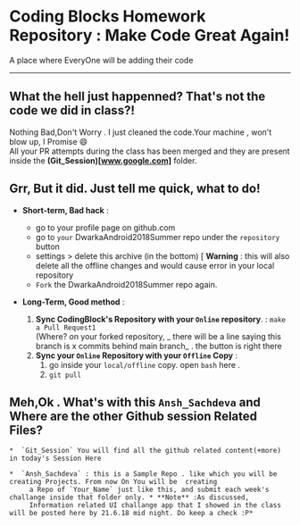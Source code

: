 # Coding Blocks Homework Repository : Make Code Great Again!
A place where EveryOne will be adding their code

---

## What the hell just happenned? That's not the code we did in class?!  
Nothing Bad,Don't Worry . I just cleaned the code.Your machine , won't blow up, I Promise :smile:    
All your PR attempts during the class has been merged  and they are present inside the  **(Git_Session)[www.google.com]** folder.  

## Grr,  But it did. Just tell me quick, what to do!

 *  **Short-term, Bad hack** :
	* go to your profile page on github.com  
	* go to `your`  DwarkaAndroid2018Summer repo under the `repository`  button
	* settings > delete this archive (in the bottom) [ **Warning** : this will also delete 
	   all the offline changes and would cause error in your local repository    
	* `Fork` the  DwarkaAndroid2018Summer  repo again.    

 * **Long-Term, Good method** :    

	1.  **Sync CodingBlock's Repository with your `Online`  repository**.  : `make a Pull Request1`      
		(Where? on your  forked repository, _ there will be a line saying this branch is x commits behind main branch_ . the button is right there    
	2. **Sync your `Online` Repository with your  `Offline` Copy**  :    
		1. go inside your  `local/offline` copy. open  `bash` here .   
		2.  `git pull`

## Meh,Ok . What's with this `Ansh_Sachdeva` and Where are the other Github session Related Files?  
	*  `Git_Session` You will find all the github related content(+more) in today's Session Here    

	*  `Ansh_Sachdeva` : this is a Sample Repo . like which you will be creating Projects. From now On You will be  creating
	     a Repo of `Your_Name` just like this, and submit each week's challange inside that folder only. * **Note** :As discussed,
	     Information related UI challange app that I showed in the class will be posted here by 21.6.18 mid night. Do keep a check :P* 
